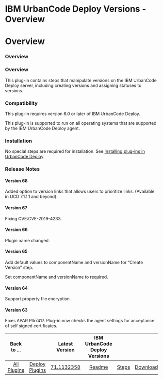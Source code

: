 
IBM UrbanCode Deploy Versions - Overview
========================================

# Overview


### Overview




### Overview

This plug-in contains steps that manipulate versions on the IBM UrbanCode Deploy server, including creating versions and assigning statuses to versions.

### Compatibility

This plug-in requires version 6.0 or later of IBM UrbanCode Deploy.

This plug-in is supported to run on all operating systems that are supported by the IBM UrbanCode Deploy agent.

### Installation

No special steps are required for installation. See [Installing plug-ins in UrbanCode Deploy](https://www.urbancode.com/resource/installing-plug-ins-in-urbancode-products/ "Installing plug-ins in UrbanCode Deploy").

### Release Notes

#### Version 68

Added option to version links that allows users to prioritize links. (Available in UCD 7.1.1.1 and beyond).

#### Version 67

Fixing CVE:CVE-2019-4233.

#### Version 66

Plugin name changed.

#### Version 65

Add default values to componentName and versionName for “Create Version” step.

Set componentName and versionName to required.

#### Version 64

Support property file encryption.

#### Version 63

Fixes APAR PI57417. Plug-in now checks the agent settings for acceptance of self signed certificates.


|Back to ...||Latest Version|IBM UrbanCode Deploy Versions |||
| :---: | :---: | :---: | :---: | :---: | :---: |
|[All Plugins](../../index.md)|[Deploy Plugins](../README.md)|[71.1132358](https://raw.githubusercontent.com/UrbanCode/IBM-UCD-PLUGINS/main/files/uDeploy-Version/ucd-uDeploy-Version-71.1132358.zip)|[Readme](README.md)|[Steps](steps.md)|[Downloads](downloads.md)|
